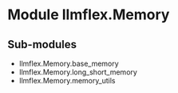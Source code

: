 Module llmflex.Memory
=====================

Sub-modules
-----------
* llmflex.Memory.base_memory
* llmflex.Memory.long_short_memory
* llmflex.Memory.memory_utils